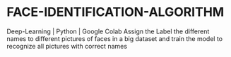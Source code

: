 # FACE-IDENTIFICATION-ALGORITHM
Deep-Learning | Python | Google Colab Assign the Label the different names to different pictures of faces in a big dataset and train the model to recognize all pictures with correct names 
